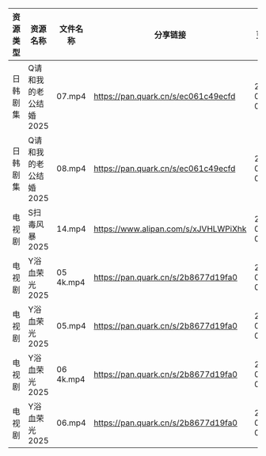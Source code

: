 | 资源类型 | 资源名称          | 文件名称      | 分享链接                                 | 更新时间                |
| ---- | ------------- | --------- | ------------------------------------ | ------------------- |
| 日韩剧集 | Q请和我的老公结婚2025 | 07.mp4    | https://pan.quark.cn/s/ec061c49ecfd  | 2025-07-18 01:29:18 |
| 日韩剧集 | Q请和我的老公结婚2025 | 08.mp4    | https://pan.quark.cn/s/ec061c49ecfd  | 2025-07-18 01:29:21 |
| 电视剧  | S扫毒风暴2025     | 14.mp4    | https://www.alipan.com/s/xJVHLWPiXhk | 2025-07-18 08:03:00 |
| 电视剧  | Y浴血荣光2025     | 05 4k.mp4 | https://pan.quark.cn/s/2b8677d19fa0  | 2025-07-18 01:36:34 |
| 电视剧  | Y浴血荣光2025     | 05.mp4    | https://pan.quark.cn/s/2b8677d19fa0  | 2025-07-18 01:36:38 |
| 电视剧  | Y浴血荣光2025     | 06 4k.mp4 | https://pan.quark.cn/s/2b8677d19fa0  | 2025-07-18 01:36:28 |
| 电视剧  | Y浴血荣光2025     | 06.mp4    | https://pan.quark.cn/s/2b8677d19fa0  | 2025-07-18 01:36:32 |
